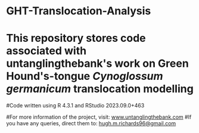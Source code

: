 # GHT-Translocation-Analysis

# This repository stores code associated with untanglingthebank's work on Green Hound's-tongue _Cynoglossum germanicum_ translocation modelling
#Code written using R 4.3.1 and RStudio 2023.09.0+463


#For more information of the project, visit: www.untanglingthebank.com
#If you have any queries, direct them to: hugh.m.richards96@gmail.com
